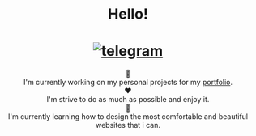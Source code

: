 <div align="center">
 <h1> Hello! </h1>

 # <a href='https://t.me/kennuuss'>![telegram](https://img.shields.io/badge/telegram-26A5E4?style=for-the-badge&logo=telegram&logoColor=white)</a>

  🔭 <br/> I'm currently working on my personal projects for my <a href="https://github.com/kennuuss/UI-UX-learning/tree/main/Projects/Portfolio">portfolio</a>.<br/>
  ❤️ <br/>I'm strive to do as much as possible and enjoy it.<br/>
  🌱 <br/>I'm currently learning how to design the most comfortable and beautiful websites that i can.<br/>
</div>
